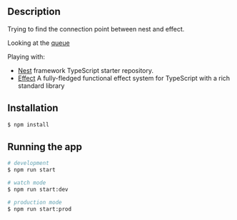 ## Description

Trying to find the connection point between nest and effect.

Looking at the [queue](https://effect.website/docs/guides/concurrency/queue)

Playing with: 

- [Nest](https://github.com/nestjs/nest) framework TypeScript starter repository.
- [Effect](https://github.com/Effect-TS/effect) A fully-fledged functional effect system for TypeScript with a rich standard library

## Installation

```bash
$ npm install
```

## Running the app

```bash
# development
$ npm run start

# watch mode
$ npm run start:dev

# production mode
$ npm run start:prod
```
